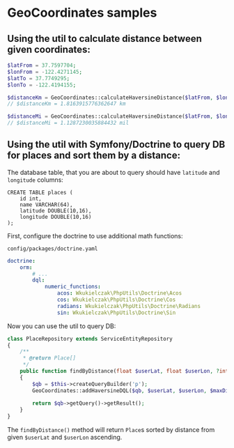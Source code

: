 GeoCoordinates samples
======================

## Using the util to calculate distance between given coordinates:

```php
$latFrom = 37.7597704;
$lonFrom = -122.4271145;
$latTo = 37.7749295;
$lonTo = -122.4194155;

$distanceKm = GeoCoordinates::calculateHaversineDistance($latFrom, $lonFrom, $latTo, $lonTo);
// $distanceKm = 1.8163915776362647 km

$distanceMi = GeoCoordinates::calculateHaversineDistance($latFrom, $lonFrom, $latTo, $lonTo, GeoCoordinates::EARTH_RADIUS_MI);
// $distanceMi = 1.1287230035884432 mil
```

## Using the util with Symfony/Doctrine to query DB for places and sort them by a distance: 

The database table, that you are about to query should have `latitude` and `longitude` columns:
```mysql
CREATE TABLE places (
    id int,
    name VARCHAR(64),
    latitude DOUBLE(10,16),
    longitude DOUBLE(10,16)
);
```

First, configure the doctrine to use additional math functions:

`config/packages/doctrine.yaml`
```yaml
doctrine:
    orm:
        # ...
        dql:
            numeric_functions:
                acos: Wkukielczak\PhpUtils\Doctrine\Acos
                cos: Wkukielczak\PhpUtils\Doctrine\Cos
                radians: Wkukielczak\PhpUtils\Doctrine\Radians
                sin: Wkukielczak\PhpUtils\Doctrine\Sin
```

Now you can use the util to query DB:

```php
class PlaceRepository extends ServiceEntityRepository
{
    /**
     * @return Place[]
     */
    public function findByDistance(float $userLat, float $userLon, ?int $maxDistance = null): ?array
    {
        $qb = $this->createQueryBuilder('p');
        GeoCoordinates::addHaversineDQL($qb, $userLat, $userLon, $maxDistance);
        
        return $qb->getQuery()->getResult();
    }
}
```

The `findByDistance()` method will return `Place`s sorted by distance from given `$userLat` and `$userLon` ascending.